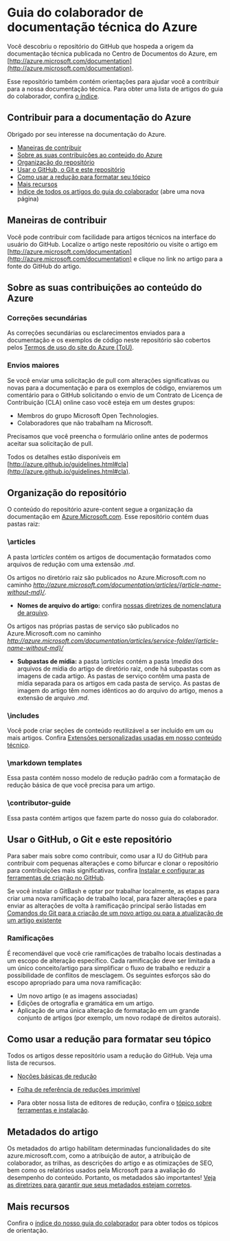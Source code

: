 # Guia do colaborador de documentação técnica do Azure

Você descobriu o repositório do GitHub que hospeda a origem da documentação técnica publicada no Centro de Documentos do Azure, em [http://azure.microsoft.com/documentation](http://azure.microsoft.com/documentation).

Esse repositório também contém orientações para ajudar você a contribuir para a nossa documentação técnica. Para obter uma lista de artigos do guia do colaborador, confira [o índice](https://github.com/Azure/azure-content/blob/master/contributor-guide/contributor-guide-index.md).

## Contribuir para a documentação do Azure

Obrigado por seu interesse na documentação do Azure.

* [Maneiras de contribuir](#ways-to-contribute)
* [Sobre as suas contribuições ao conteúdo do Azure](#about-your-contributions-to-azure-content)
* [Organização do repositório](#repository-organization)
* [Usar o GitHub, o Git e este repositório](#use-github-git-and-this-repository)
* [Como usar a redução para formatar seu tópico](#how-to-use-markdown-to-format-your-topic)
* [Mais recursos](#mais-recursos)
* [Índice de todos os artigos do guia do colaborador](https://github.com/Azure/azure-content/blob/master/contributor-guide/contributor-guide-index.md) (abre uma nova página)

## Maneiras de contribuir

Você pode contribuir com facilidade para artigos técnicos na interface do usuário do GitHub. Localize o artigo neste repositório ou visite o artigo em [http://azure.microsoft.com/documentation](http://azure.microsoft.com/documentation) e clique no link no artigo para a fonte do GitHub do artigo.

## Sobre as suas contribuições ao conteúdo do Azure

### Correções secundárias

As correções secundárias ou esclarecimentos enviados para a documentação e os exemplos de código neste repositório são cobertos pelos [Termos de uso do site do Azure (ToU)](http://azure.microsoft.com/support/legal/website-terms-of-use/).


### Envios maiores

Se você enviar uma solicitação de pull com alterações significativas ou novas para a documentação e para os exemplos de código, enviaremos um comentário para o GitHub solicitando o envio de um Contrato de Licença de Contribuição (CLA) online caso você esteja em um destes grupos:

* Membros do grupo Microsoft Open Technologies.
* Colaboradores que não trabalham na Microsoft.

Precisamos que você preencha o formulário online antes de podermos aceitar sua solicitação de pull.

Todos os detalhes estão disponíveis em [http://azure.github.io/guidelines.html#cla](http://azure.github.io/guidelines.html#cla).

## Organização do repositório

O conteúdo do repositório azure-content segue a organização da documentação em [Azure.Microsoft.com](http://azure.microsoft.com). Esse repositório contém duas pastas raiz:

### \articles

A pasta *\articles* contém os artigos de documentação formatados como arquivos de redução com uma extensão *.md*.

Os artigos no diretório raiz são publicados no Azure.Microsoft.com no caminho *http://azure.microsoft.com/documentation/articles/{article-name-without-md}/*.

* **Nomes de arquivo do artigo:** confira [nossas diretrizes de nomenclatura de arquivo](https://github.com/Azure/azure-content/blob/master/contributor-guide/file-names-and-locations.md).

Os artigos nas próprias pastas de serviço são publicados no Azure.Microsoft.com no caminho 
*http://azure.microsoft.com/documentation/articles/service-folder/{article-name-without-md}/*

* **Subpastas de mídia:** a pasta *\articles* contém a pasta *\media* dos arquivos de mídia do artigo de diretório raiz, onde há subpastas com as imagens de cada artigo. As pastas de serviço contêm uma pasta de mídia separada para os artigos em cada pasta de serviço. As pastas de imagem do artigo têm nomes idênticos ao do arquivo do artigo, menos a extensão de arquivo *.md*.

### \includes

Você pode criar seções de conteúdo reutilizável a ser incluído em um ou mais artigos. Confira [Extensões personalizadas usadas em nosso conteúdo técnico](https://github.com/Azure/azure-content/blob/master/contributor-guide/custom-markdown-extensions.md).

### \markdown templates

Essa pasta contém nosso modelo de redução padrão com a formatação de redução básica de que você precisa para um artigo.

### \contributor-guide

Essa pasta contém artigos que fazem parte do nosso guia do colaborador.

## Usar o GitHub, o Git e este repositório

Para saber mais sobre como contribuir, como usar a IU do GitHub para contribuir com pequenas alterações e como bifurcar e clonar o repositório para contribuições mais significativas, confira [Instalar e configurar as ferramentas de criação no GitHub](https://github.com/Azure/azure-content/blob/master/contributor-guide/tools-and-setup.md).

Se você instalar o GitBash e optar por trabalhar localmente, as etapas para criar uma nova ramificação de trabalho local, para fazer alterações e para enviar as alterações de volta à ramificação principal serão listadas em [Comandos do Git para a criação de um novo artigo ou para a atualização de um artigo existente](https://github.com/Azure/azure-content/blob/master/contributor-guide/git-commands-for-master.md)

### Ramificações

É recomendável que você crie ramificações de trabalho locais destinadas a um escopo de alteração específico. Cada ramificação deve ser limitada a um único conceito/artigo para simplificar o fluxo de trabalho e reduzir a possibilidade de conflitos de mesclagem. Os seguintes esforços são do escopo apropriado para uma nova ramificação:

* Um novo artigo (e as imagens associadas)
* Edições de ortografia e gramática em um artigo.
* Aplicação de uma única alteração de formatação em um grande conjunto de artigos (por exemplo, um novo rodapé de direitos autorais).

## Como usar a redução para formatar seu tópico

Todos os artigos desse repositório usam a redução do GitHub. Veja uma lista de recursos.

- [Noções básicas de redução](https://help.github.com/articles/markdown-basics/)

- [Folha de referência de reduções imprimível](https://github.com/Azure/azure-content/blob/master/contributor-guide/media/documents/markdown-cheatsheet.pdf?raw=true)

- Para obter nossa lista de editores de redução, confira o [tópico sobre ferramentas e instalação](https://github.com/Azure/azure-content/blob/master/contributor-guide/tools-and-setup.md#install-a-markdown-editor).

## Metadados do artigo

Os metadados do artigo habilitam determinadas funcionalidades do site azure.microsoft.com, como a atribuição de autor, a atribuição de colaborador, as trilhas, as descrições do artigo e as otimizações de SEO, bem como os relatórios usados pela Microsoft para a avaliação do desempenho do conteúdo. Portanto, os metadados são importantes! [Veja as diretrizes para garantir que seus metadados estejam corretos](https://github.com/Azure/azure-content/blob/master/contributor-guide/article-metadata.md).

## Mais recursos

Confira o [índice do nosso guia do colaborador](https://github.com/Azure/azure-content/blob/master/contributor-guide/contributor-guide-index.md) para obter todos os tópicos de orientação.

<!---HONumber=AcomDC_0307_2016-->
